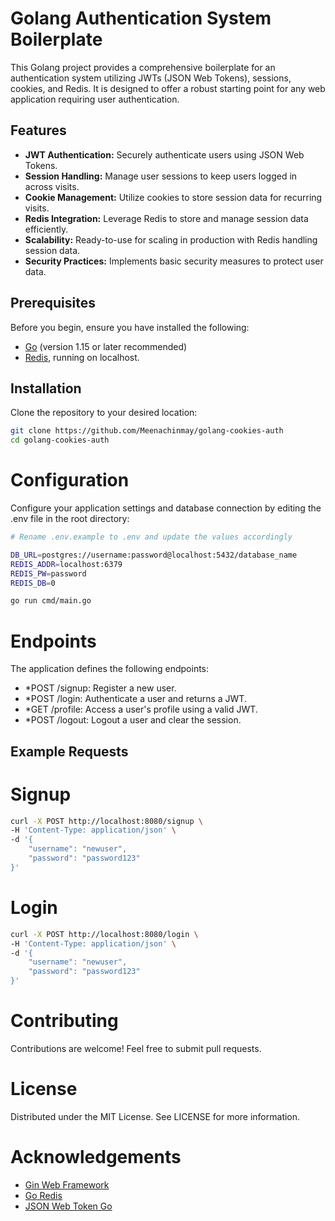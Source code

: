 # Golang Authentication System Boilerplate

This Golang project provides a comprehensive boilerplate for an authentication system utilizing JWTs (JSON Web Tokens), sessions, cookies, and Redis. It is designed to offer a robust starting point for any web application requiring user authentication.

## Features

- **JWT Authentication:** Securely authenticate users using JSON Web Tokens.
- **Session Handling:** Manage user sessions to keep users logged in across visits.
- **Cookie Management:** Utilize cookies to store session data for recurring visits.
- **Redis Integration:** Leverage Redis to store and manage session data efficiently.
- **Scalability:** Ready-to-use for scaling in production with Redis handling session data.
- **Security Practices:** Implements basic security measures to protect user data.

## Prerequisites

Before you begin, ensure you have installed the following:
- [Go](https://golang.org/dl/) (version 1.15 or later recommended)
- [Redis](https://redis.io/download), running on localhost.

## Installation

Clone the repository to your desired location:

```bash
git clone https://github.com/Meenachinmay/golang-cookies-auth
cd golang-cookies-auth
```
# Configuration
Configure your application settings and database connection by editing the .env file in the root directory:

```bash
# Rename .env.example to .env and update the values accordingly

DB_URL=postgres://username:password@localhost:5432/database_name
REDIS_ADDR=localhost:6379
REDIS_PW=password
REDIS_DB=0

go run cmd/main.go
```

# Endpoints
The application defines the following endpoints:

- *POST /signup: Register a new user.
- *POST /login: Authenticate a user and returns a JWT.
- *GET /profile: Access a user's profile using a valid JWT.
- *POST /logout: Logout a user and clear the session.

## Example Requests
# Signup
```bash
curl -X POST http://localhost:8080/signup \
-H 'Content-Type: application/json' \
-d '{
    "username": "newuser",
    "password": "password123"
}'
```

# Login
```bash
curl -X POST http://localhost:8080/login \
-H 'Content-Type: application/json' \
-d '{
    "username": "newuser",
    "password": "password123"
}'
```

# Contributing
Contributions are welcome! Feel free to submit pull requests.

# License
Distributed under the MIT License. See LICENSE for more information.

# Acknowledgements
- [Gin Web Framework](https://github.com/gin-gonic/gin)
- [Go Redis](https://github.com/redis/go-redis)
- [JSON Web Token Go](https://github.com/dgrijalva/jwt-go)